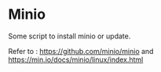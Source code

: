 # Minio
Some script to install minio or update.

Refer to : https://github.com/minio/minio and https://min.io/docs/minio/linux/index.html
